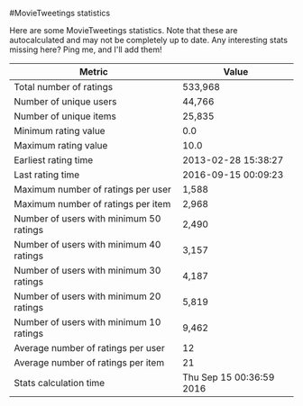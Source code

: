 #MovieTweetings statistics

Here are some MovieTweetings statistics. Note that these are autocalculated and may not be completely up to date. Any interesting stats missing here? Ping me, and I'll add them!

Metric | Value
--- | ---
Total number of ratings                 | 533,968
Number of unique users                  | 44,766
Number of unique items                  | 25,835
Minimum rating value                    | 0.0
Maximum rating value                    | 10.0
Earliest rating time                    | 2013-02-28 15:38:27
Last rating time                        | 2016-09-15 00:09:23
Maximum number of ratings per user      | 1,588
Maximum number of ratings per item      | 2,968
Number of users with minimum 50 ratings | 2,490
Number of users with minimum 40 ratings | 3,157
Number of users with minimum 30 ratings | 4,187
Number of users with minimum 20 ratings | 5,819
Number of users with minimum 10 ratings | 9,462
Average number of ratings per user      | 12
Average number of ratings per item      | 21
Stats calculation time                  | Thu Sep 15 00:36:59 2016

